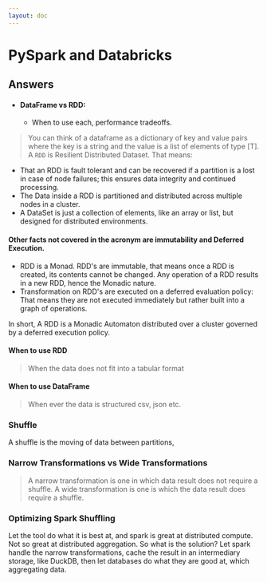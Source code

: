 ```yaml
---
layout: doc
---
```


# PySpark and Databricks

## Answers

- #### DataFrame vs RDD:
  - When to use each, performance tradeoffs.

> You can think of a dataframe as a dictionary of key and value pairs where the key is a string and the value is a list of elements of type [T]. A `RDD` is Resilient Distributed Dataset. That means:

- That an RDD is fault tolerant and can be recovered if a partition is a lost in case of node failures; this ensures data integrity and continued processing.
- The Data inside a RDD is partitioned and distributed across multiple nodes in a cluster.
- A DataSet is just a collection of elements, like an array or list, but designed for distributed environments.

#### Other facts not covered in the acronym are immutability and Deferred Execution.

- RDD is a Monad. RDD's are immutable, that means once a RDD is created, its contents cannot be changed. Any operation of a RDD results in a new RDD, hence the Monadic nature.
- Transformation on RDD's are executed on a deferred evaluation policy: That means they are not executed immediately but rather built into a graph of operations.

In short, A RDD is a Monadic Automaton distributed over a cluster governed by a deferred execution policy.

#### When to use RDD

> When the data does not fit into a tabular format

#### When to use DataFrame

> When ever the data is structured csv, json etc.

### Shuffle

A shuffle is the moving of data between partitions,

### Narrow Transformations vs Wide Transformations

> A narrow transformation is one in which data result does not require a shuffle.
> A wide transformation is one is which the data result does require a shuffle.

### Optimizing Spark Shuffling

Let the tool do what it is best at, and spark is great at distributed compute. Not so great at distributed aggregation. So what is the solution? Let spark handle the narrow transformations, cache the result in an intermediary storage, like DuckDB, then let databases do what they are good at, which aggregating data.
